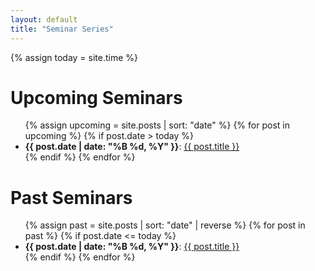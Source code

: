 ```yaml
---
layout: default
title: "Seminar Series"
---
```


{% assign today = site.time %}

# Upcoming Seminars

<ul>
{% assign upcoming = site.posts | sort: "date" %}
{% for post in upcoming %}
  {% if post.date > today %}
    <li>
      <strong>{{ post.date | date: "%B %d, %Y" }}</strong>:
      <a href="{{ site.baseurl }}{{ post.url }}">{{ post.title }}</a>
    </li>
  {% endif %}
{% endfor %}
</ul>

# Past Seminars

<ul>
{% assign past = site.posts | sort: "date" | reverse %}
{% for post in past %}
  {% if post.date <= today %}
    <li>
      <strong>{{ post.date | date: "%B %d, %Y" }}</strong>:
      <a href="{{ site.baseurl }}{{ post.url }}">{{ post.title }}</a>
    </li>
  {% endif %}
{% endfor %}
</ul>
